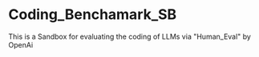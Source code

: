 # Coding_Benchamark_SB
This is a Sandbox for evaluating the coding of LLMs via "Human_Eval" by OpenAi
